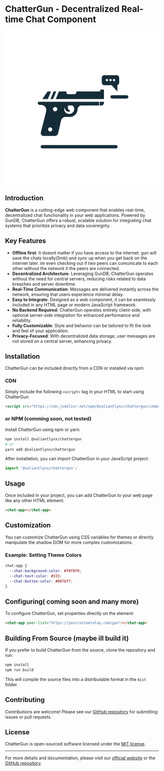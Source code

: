 # ChatterGun - Decentralized Real-time Chat Component

![ChatterGun Logo](./assets/logo.png)

## Introduction

**ChatterGun** is a cutting-edge web component that enables real-time, decentralized chat functionality in your web applications. Powered by GunDB, ChatterGun offers a robust, scalable solution for integrating chat systems that prioritize privacy and data sovereignty.

## Key Features

- **Offline first**: It doesnt matter if you have access to the internet. gun will save the chats locally(5mb) and sync up when you get back on the internet later. im even checking out if two peers can comunicate to each other without the network it the peers are connected.
- **Decentralized Architecture**: Leveraging GunDB, ChatterGun operates without the need for central servers, reducing risks related to data breaches and server downtime.
- **Real-Time Communication**: Messages are delivered instantly across the network, ensuring that users experience minimal delay.
- **Easy to Integrate**: Designed as a web component, it can be seamlessly included in any HTML page or modern JavaScript framework.
- **No Backend Required**: ChatterGun operates entirely client-side, with optional server-side integration for enhanced performance and reliability.
- **Fully Customizable**: Style and behavior can be tailored to fit the look and feel of your application.
- **Privacy-Focused**: With decentralized data storage, user messages are not stored on a central server, enhancing privacy.

## Installation

ChatterGun can be included directly from a CDN or installed via npm:

### CDN

Simply include the following `<script>` tag in your HTML to start using ChatterGun:

```html
<script src="https://cdn.jsdelivr.net/npm/@valiantlynx/chattergun/index.js"></script>
```

### or NPM (comming soon, not tested)

Install ChatterGun using npm or yarn:

```bash
npm install @valiantlynx/chattergun
# or
yarn add @valiantlynx/chattergun
```

After installation, you can import ChatterGun in your JavaScript project:

```javascript
import '@valiantlynx/chattergun';
```

## Usage

Once included in your project, you can add ChatterGun to your web page like any other HTML element:

```html
<chat-app></chat-app>
```

## Customization

You can customize ChatterGun using CSS variables for themes or directly manipulate the shadow DOM for more complex customizations.

### Example: Setting Theme Colors

```css
chat-app {
  --chat-background-color: #f0f0f0;
  --chat-text-color: #333;
  --chat-button-color: #007bff;
}
```

## Configuring( coming soon and many more)

To configure ChatterGun, set properties directly on the element:

```html
<chat-app peer-list="https://yourcustomrelay.com/gun"></chat-app>
```

## Building From Source (maybe ill build it)

If you prefer to build ChatterGun from the source, clone the repository and run:

```bash
npm install
npm run build
```

This will compile the source files into a distributable format in the `dist` folder.

## Contributing

Contributions are welcome! Please see our [GitHub repository](https://github.com/valiantlynx/chattergun) for submitting issues or pull requests.

## License

ChatterGun is open-sourced software licensed under the [MIT license](https://opensource.org/licenses/MIT).

---

For more details and documentation, please visit our [official website](https://chattergun.valiantlynx.com) or the [GitHub repository](https://github.com/valiantlynx/chattergun).
